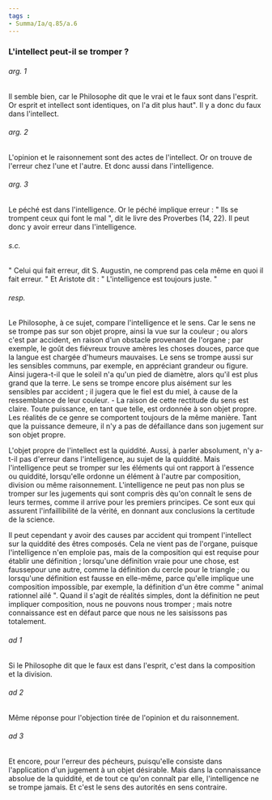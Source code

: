 ```yaml
---
tags : 
- Summa/Ia/q.85/a.6
---
```


### L'intellect peut-il se tromper ?



###### arg. 1
Il semble bien, car le Philosophe dit que le vrai et le faux sont dans l'esprit. Or esprit et intellect sont identiques, on l'a dit plus haut". Il y a donc du faux dans l'intellect. 

###### arg. 2
L'opinion et le raisonnement sont des actes de l'intellect. Or on trouve de l'erreur chez l'une et l'autre. Et donc aussi dans l'intelligence. 

###### arg. 3
Le péché est dans l'intelligence. Or le péché implique erreur : " Ils se trompent ceux qui font le mal ", dit le livre des Proverbes (14, 22). Il peut donc y avoir erreur dans l'intelligence. 

###### s.c.
" Celui qui fait erreur, dit S. Augustin, ne comprend pas cela même en quoi il fait erreur. " Et Aristote dit : " L'intelligence est toujours juste. " 

###### resp.
Le Philosophe, à ce sujet, compare l'intelligence et le sens. Car le sens ne se trompe pas sur son objet propre, ainsi la vue sur la couleur ; ou alors c'est par accident, en raison d'un obstacle provenant de l'organe ; par exemple, le goût des fiévreux trouve amères les choses douces, parce que la langue est chargée d'humeurs mauvaises. Le sens se trompe aussi sur les sensibles communs, par exemple, en appréciant grandeur ou figure. Ainsi jugera-t-il que le soleil n'a qu'un pied de diamètre, alors qu'il est plus grand que la terre. Le sens se trompe encore plus aisément sur les sensibles par accident ; il jugera que le fiel est du miel, à cause de la ressemblance de leur couleur. - La raison de cette rectitude du sens est claire. Toute puissance, en tant que telle, est ordonnée à son objet propre. Les réalités de ce genre se comportent toujours de la même manière. Tant que la puissance demeure, il n'y a pas de défaillance dans son jugement sur son objet propre. 

L'objet propre de l'intellect est la quiddité. Aussi, à parler absolument, n'y a-t-il pas d'erreur dans l'intelligence, au sujet de la quiddité. Mais l'intelligence peut se tromper sur les éléments qui ont rapport à l'essence ou quiddité, lorsqu'elle ordonne un élément à l'autre par composition, division ou même raisonnement. L'intelligence ne peut pas non plus se tromper sur les jugements qui sont compris dès qu'on connaît le sens de leurs termes, comme il arrive pour les premiers principes. Ce sont eux qui assurent l'infaillibilité de la vérité, en donnant aux conclusions la certitude de la science. 

Il peut cependant y avoir des causes par accident qui trompent l'intellect sur la quiddité des êtres composés. Cela ne vient pas de l'organe, puisque l'intelligence n'en emploie pas, mais de la composition qui est requise pour établir une définition ; lorsqu'une définition vraie pour une chose, est faussepour une autre, comme la définition du cercle pour le triangle ; ou lorsqu'une définition est fausse en elle-même, parce qu'elle implique une composition impossible, par exemple, la définition d'un être comme " animal rationnel ailé ". Quand il s'agit de réalités simples, dont la définition ne peut impliquer composition, nous ne pouvons nous tromper ; mais notre connaissance est en défaut parce que nous ne les saisissons pas totalement. 

###### ad 1
Si le Philosophe dit que le faux est dans l'esprit, c'est dans la composition et la division. 

###### ad 2
Même réponse pour l'objection tirée de l'opinion et du raisonnement. 

###### ad 3
Et encore, pour l'erreur des pécheurs, puisqu'elle consiste dans l'application d'un jugement à un objet désirable. Mais dans la connaissance absolue de la quiddité, et de tout ce qu'on connaît par elle, l'intelligence ne se trompe jamais. Et c'est le sens des autorités en sens contraire. 

